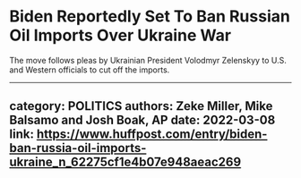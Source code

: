 # Biden Reportedly Set To Ban Russian Oil Imports Over Ukraine War

The move follows pleas by Ukrainian President Volodmyr Zelenskyy to U.S. and Western officials to cut off the imports.

---
category: POLITICS
authors: Zeke Miller, Mike Balsamo and Josh Boak, AP
date: 2022-03-08
link: https://www.huffpost.com/entry/biden-ban-russia-oil-imports-ukraine_n_62275cf1e4b07e948aeac269
---
